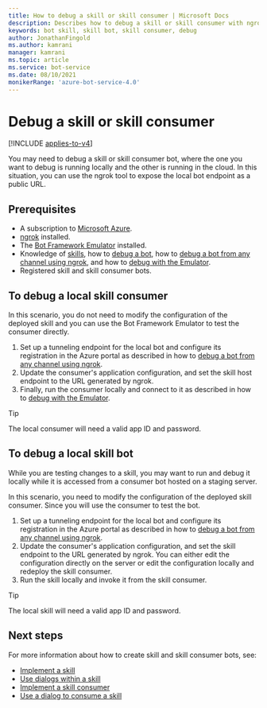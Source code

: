 ```yaml
---
title: How to debug a skill or skill consumer | Microsoft Docs
description: Describes how to debug a skill or skill consumer with ngrok, when only one bot is local.
keywords: bot skill, skill bot, skill consumer, debug
author: JonathanFingold
ms.author: kamrani
manager: kamrani
ms.topic: article
ms.service: bot-service
ms.date: 08/10/2021
monikerRange: 'azure-bot-service-4.0'
---
```


# Debug a skill or skill consumer

[!INCLUDE [applies-to-v4](../includes/applies-to-v4-current.md)]

You may need to debug a skill or skill consumer bot, where the one you want to debug is running locally and the other is running in the cloud. In this situation, you can use the ngrok tool to expose the local bot endpoint as a public URL.

## Prerequisites

- A subscription to [Microsoft Azure](https://azure.microsoft.com/).
- [ngrok](https://ngrok.com/) installed.
- The [Bot Framework Emulator](https://github.com/Microsoft/BotFramework-Emulator/blob/master/README.md) installed.
- Knowledge of [skills](skills-conceptual.md), how to [debug a bot](../bot-service-debug-bot.md), how to [debug a bot from any channel using ngrok](../bot-service-debug-channel-ngrok.md), and how to [debug with the Emulator](../bot-service-debug-emulator.md).
- Registered skill and skill consumer bots.

## To debug a local skill consumer

In this scenario, you do not need to modify the configuration of the deployed skill and you can use the Bot Framework Emulator to test the consumer directly.

1. Set up a tunneling endpoint for the local bot and configure its registration in the Azure portal as described in how to [debug a bot from any channel using ngrok](../bot-service-debug-channel-ngrok.md).
1. Update the consumer's application configuration, and set the skill host endpoint to the URL generated by ngrok.
1. Finally, run the consumer locally and connect to it as described in how to [debug with the Emulator](../bot-service-debug-emulator.md).

> [!TIP]
> The local consumer will need a valid app ID and password.

## To debug a local skill bot

While you are testing changes to a skill, you may want to run and debug it locally while it is accessed from a consumer bot hosted on a staging server.

In this scenario, you need to modify the configuration of the deployed skill consumer. Since you will use the consumer to test the bot.

1. Set up a tunneling endpoint for the local bot and configure its registration in the Azure portal as described in how to [debug a bot from any channel using ngrok](../bot-service-debug-channel-ngrok.md).
1. Update the consumer's application configuration, and set the skill endpoint to the URL generated by ngrok.
   You can either edit the configuration directly on the server or edit the configuration locally and redeploy the skill consumer.
1. Run the skill locally and invoke it from the skill consumer.

> [!TIP]
> The local skill will need a valid app ID and password.

## Next steps

For more information about how to create skill and skill consumer bots, see:

- [Implement a skill](skill-implement-skill.md)
- [Use dialogs within a skill](skill-actions-in-dialogs.md)
- [Implement a skill consumer](skill-implement-consumer.md)
- [Use a dialog to consume a skill](skill-use-skilldialog.md)
